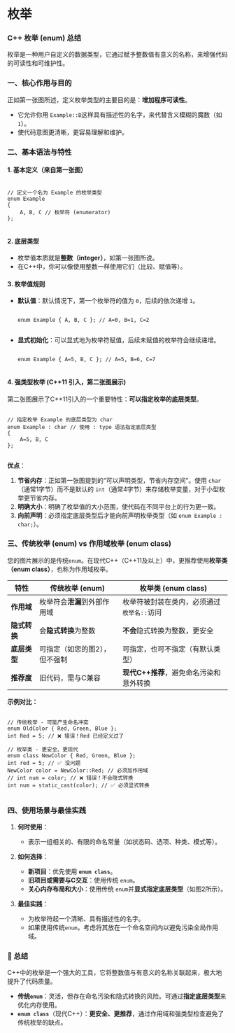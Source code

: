 # 枚举

### C++ 枚举 (enum) 总结

枚举是一种用户自定义的数据类型，它通过赋予整数值有意义的名称，来增强代码的可读性和可维护性。


### 一、核心作用与目的

正如第一张图所述，定义枚举类型的主要目的是：**增加程序可读性**。

* 它允许你用 `Example::B`这样具有描述性的名字，来代替含义模糊的魔数（如 `1`）。
* 使代码意图更清晰，更容易理解和维护。


### 二、基本语法与特性

#### 1. 基本定义（来自第一张图）

<pre class="ybc-pre-component ybc-pre-component_not-math"><div class="hyc-common-markdown__code"><div class="hyc-common-markdown__code__hd"></div><pre class="hyc-common-markdown__code-lan"><div class="hyc-code-scrollbar"><div class="hyc-code-scrollbar__view"><code class="language-cpp">// 定义一个名为 Example 的枚举类型
enum Example
{
    A, B, C // 枚举符 (enumerator)
};</code></div><div class="hyc-code-scrollbar__track"><div class="hyc-code-scrollbar__thumb"></div></div><div><div></div></div></div></pre></div></pre>

#### 2. 底层类型

* 枚举值本质就是**整数（integer）**，如第一张图所说。
* 在C++中，你可以像使用整数一样使用它们（比较、赋值等）。

#### 3. 枚举值规则

* **默认值**：默认情况下，第一个枚举符的值为 `0`，后续的依次递增 `1`。

  <pre class="ybc-pre-component ybc-pre-component_not-math"><div class="hyc-common-markdown__code"><div class="hyc-common-markdown__code__hd"></div><pre class="hyc-common-markdown__code-lan"><div class="hyc-code-scrollbar"><div class="hyc-code-scrollbar__view"><code class="language-cpp">enum Example { A, B, C }; // A=0, B=1, C=2</code></div><div class="hyc-code-scrollbar__track"><div class="hyc-code-scrollbar__thumb"></div></div><div><div></div></div></div></pre></div></pre>
* **显式初始化**：可以显式地为枚举符赋值，后续未赋值的枚举符会继续递增。

  <pre class="ybc-pre-component ybc-pre-component_not-math"><div class="hyc-common-markdown__code"><div class="hyc-common-markdown__code__hd"></div><pre class="hyc-common-markdown__code-lan"><div class="hyc-code-scrollbar"><div class="hyc-code-scrollbar__view"><code class="language-cpp">enum Example { A=5, B, C }; // A=5, B=6, C=7</code></div><div class="hyc-code-scrollbar__track"><div class="hyc-code-scrollbar__thumb"></div></div><div><div></div></div></div></pre></div></pre>

#### 4. 强类型枚举 (C++11 引入，第二张图展示)

第二张图展示了C++11引入的一个重要特性：**可以指定枚举的底层类型**。

<pre class="ybc-pre-component ybc-pre-component_not-math"><div class="hyc-common-markdown__code"><div class="hyc-common-markdown__code__hd"></div><pre class="hyc-common-markdown__code-lan"><div class="hyc-code-scrollbar"><div class="hyc-code-scrollbar__view"><code class="language-cpp">// 指定枚举 Example 的底层类型为 char
enum Example : char // 使用 : type 语法指定底层类型
{
    A=5, B, C
};</code></div></div></pre></div></pre>


**优点**：

1. **节省内存**：正如第一张图提到的“可以声明类型，节省内存空间”。使用 `char`（通常1字节）而不是默认的 `int`（通常4字节）来存储枚举变量，对于小型枚举更节省内存。
2. **明确大小**：明确了枚举值的大小范围，使代码在不同平台上的行为更一致。
3. **向前声明**：必须指定底层类型后才能向前声明枚举类型（如 `enum Example : char;`）。


### 三、传统枚举 (enum) vs 作用域枚举 (enum class)

您的图片展示的是传统`enum`。在现代C++（C++11及以上）中，更推荐使用**枚举类（enum class）**，也称为作用域枚举。


| 特性         | **传统枚举 (enum)**           | **枚举类 (enum class)**                    |
| ------------ | ----------------------------- | ------------------------------------------ |
| **作用域**   | 枚举符会**泄漏**到外部作用域  | 枚举符被封装在类内，必须通过`枚举名::`访问 |
| **隐式转换** | 会**隐式转换**为整数          | **不会**隐式转换为整数，更安全             |
| **底层类型** | 可指定（如您的图2），但不强制 | 可指定，也可不指定（有默认类型）           |
| **推荐度**   | 旧代码，需与C兼容             | **现代C++推荐**，避免命名污染和意外转换    |

**示例对比：**

<pre class="ybc-pre-component ybc-pre-component_not-math"><div class="hyc-common-markdown__code"><div class="hyc-common-markdown__code__hd"></div><pre class="hyc-common-markdown__code-lan"><div class="hyc-code-scrollbar"><div class="hyc-code-scrollbar__view"><code class="language-cpp">// 传统枚举 - 可能产生命名冲突
enum OldColor { Red, Green, Blue };
int Red = 5; // ❌ 错误！Red 已经定义过了

// 枚举类 - 更安全、更现代
enum class NewColor { Red, Green, Blue };
int red = 5; // ✅ 没问题
NewColor color = NewColor::Red; // 必须加作用域
// int num = color; // ❌ 错误！不会隐式转换
int num = static_cast<int>(color); // ✅ 必须显式转换</code></div></div></pre></div></pre>


### 四、使用场景与最佳实践

1. **何时使用**：

   * 表示一组相关的、有限的命名常量（如状态码、选项、种类、模式等）。
2. **如何选择**：

   * **新项目**：优先使用 **`enum class`**。
   * **旧项目或需要与C交互**：使用传统 `enum`。
   * **关心内存布局和大小**：使用传统 `enum`并**显式指定底层类型**（如图2所示）。
3. **最佳实践**：

   * 为枚举符起一个清晰、具有描述性的名字。
   * 如果使用传统`enum`，考虑将其放在一个命名空间内以避免污染全局作用域。

### 📌 总结

C++中的枚举是一个强大的工具，它将整数值与有意义的名称关联起来，极大地提升了代码质量。

* **传统`enum`**：灵活，但存在命名污染和隐式转换的风险。可通过**指定底层类型**来优化内存使用。
* **`enum class`**（现代C++）：**更安全、更推荐**，通过作用域和强类型检查避免了传统枚举的缺点。
